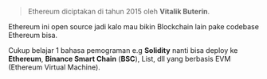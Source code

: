 > Ethereum diciptakan di tahun 2015 oleh **Vitalik Buterin**.

Ethereum ini open source jadi kalo mau bikin Blockchain lain pake codebase Ethereum bisa.

Cukup belajar 1 bahasa pemograman e.g **Solidity** nanti bisa deploy ke **Ethereum**, **Binance Smart Chain** (**BSC**), List, dll yang berbasis EVM (Ethereum Virtual Machine).


 